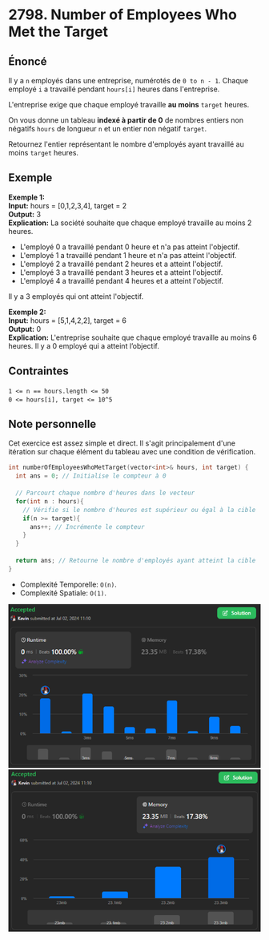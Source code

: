 # 2798. Number of Employees Who Met the Target

## Énoncé

Il y a `n` employés dans une entreprise, numérotés de `0 to n - 1`. Chaque employé `i` a travaillé pendant `hours[i]` heures dans l'entreprise.

L'entreprise exige que chaque employé travaille **au moins** `target` heures.

On vous donne un tableau **indexé à partir de 0** de nombres entiers non négatifs `hours` de longueur `n` et un entier non négatif `target`.

Retournez l'entier représentant le nombre d'employés ayant travaillé au moins `target` heures.

## Exemple

**Exemple 1:**  
**Input:** hours = [0,1,2,3,4], target = 2  
**Output:** 3  
**Explication:** La société souhaite que chaque employé travaille au moins 2 heures.

- L'employé 0 a travaillé pendant 0 heure et n'a pas atteint l'objectif.
- L'employé 1 a travaillé pendant 1 heure et n'a pas atteint l'objectif.
- L'employé 2 a travaillé pendant 2 heures et a atteint l'objectif.
- L'employé 3 a travaillé pendant 3 heures et a atteint l'objectif.
- L'employé 4 a travaillé pendant 4 heures et a atteint l'objectif.

Il y a 3 employés qui ont atteint l'objectif.

**Exemple 2:**  
**Input:** hours = [5,1,4,2,2], target = 6  
**Output:** 0  
**Explication:** L'entreprise souhaite que chaque employé travaille au moins 6 heures.
Il y a 0 employé qui a atteint l’objectif.

## Contraintes

`1 <= n == hours.length <= 50`  
`0 <= hours[i], target <= 10^5`

## Note personnelle

Cet exercice est assez simple et direct. Il s'agit principalement d'une itération sur chaque élément du tableau avec une condition de vérification.

```cpp
int numberOfEmployeesWhoMetTarget(vector<int>& hours, int target) {
  int ans = 0; // Initialise le compteur à 0

  // Parcourt chaque nombre d'heures dans le vecteur
  for(int n : hours){
    // Vérifie si le nombre d'heures est supérieur ou égal à la cible
    if(n >= target){
      ans++; // Incrémente le compteur
    }
  }

  return ans; // Retourne le nombre d'employés ayant atteint la cible
}
```

- Complexité Temporelle: `O(n)`.
- Complexité Spatiale: `O(1)`.

<img src="./imgs/runtime.png"/>
<img src="./imgs/memory.png"/>
